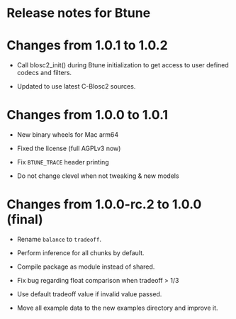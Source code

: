 Release notes for Btune
=======================

Changes from 1.0.1 to 1.0.2
===========================

* Call blosc2_init() during Btune initialization to get
  access to user defined codecs and filters.

* Updated to use latest C-Blosc2 sources.


Changes from 1.0.0 to 1.0.1
===========================

* New binary wheels for Mac arm64

* Fixed the license (full AGPLv3 now)

* Fix `BTUNE_TRACE` header printing

* Do not change clevel when not tweaking & new models


Changes from 1.0.0-rc.2 to 1.0.0 (final)
========================================

* Rename `balance` to `tradeoff`.

* Perform inference for all chunks by default.

* Compile package as module instead of shared.

* Fix bug regarding float comparison when tradeoff > 1/3

* Use default tradeoff value if invalid value passed.

* Move all example data to the new examples directory and improve it.
